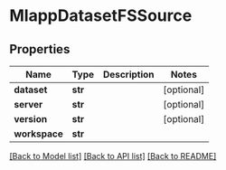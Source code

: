 # MlappDatasetFSSource

## Properties
Name | Type | Description | Notes
------------ | ------------- | ------------- | -------------
**dataset** | **str** |  | [optional] 
**server** | **str** |  | [optional] 
**version** | **str** |  | [optional] 
**workspace** | **str** |  | 

[[Back to Model list]](../README.md#documentation-for-models) [[Back to API list]](../README.md#documentation-for-api-endpoints) [[Back to README]](../README.md)



